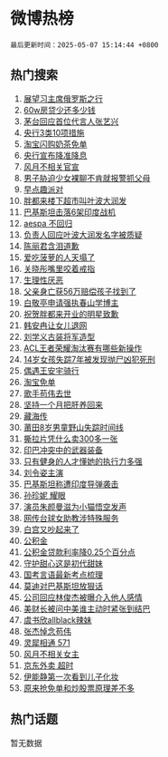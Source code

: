# 微博热榜

`最后更新时间：2025-05-07 15:14:44 +0800`

## 热门搜索

1. [展望习主席俄罗斯之行](https://m.weibo.cn/search?containerid=100103type%3D1%26t%3D10%26q%3D%23%E5%B1%95%E6%9C%9B%E4%B9%A0%E4%B8%BB%E5%B8%AD%E4%BF%84%E7%BD%97%E6%96%AF%E4%B9%8B%E8%A1%8C%23&stream_entry_id=51&isnewpage=1&extparam=seat%3D1%26cate%3D10103%26pos%3D0%26filter_type%3Drealtimehot%26q%3D%2523%25E5%25B1%2595%25E6%259C%259B%25E4%25B9%25A0%25E4%25B8%25BB%25E5%25B8%25AD%25E4%25BF%2584%25E7%25BD%2597%25E6%2596%25AF%25E4%25B9%258B%25E8%25A1%258C%2523%26dgr%3D0%26stream_entry_id%3D51%26c_type%3D51%26display_time%3D1746602083%26pre_seqid%3D1746602083094043462835)
1. [60w房贷少还多少钱](https://m.weibo.cn/search?containerid=100103type%3D1%26t%3D10%26q%3D60w%E6%88%BF%E8%B4%B7%E5%B0%91%E8%BF%98%E5%A4%9A%E5%B0%91%E9%92%B1&stream_entry_id=31&isnewpage=1&extparam=seat%3D1%26cate%3D5001%26flag%3D2%26stream_entry_id%3D31%26pos%3D0%26lcate%3D5001%26c_type%3D31%26filter_type%3Drealtimehot%26q%3D60w%25E6%2588%25BF%25E8%25B4%25B7%25E5%25B0%2591%25E8%25BF%2598%25E5%25A4%259A%25E5%25B0%2591%25E9%2592%25B1%26dgr%3D0%26realpos%3D1%26band_rank%3D1%26display_time%3D1746602083%26pre_seqid%3D1746602083094043462835)
1. [茅台回应首位代言人张艺兴](https://m.weibo.cn/search?containerid=100103type%3D1%26t%3D10%26q%3D%23%E8%8C%85%E5%8F%B0%E5%9B%9E%E5%BA%94%E9%A6%96%E4%BD%8D%E4%BB%A3%E8%A8%80%E4%BA%BA%E5%BC%A0%E8%89%BA%E5%85%B4%23&stream_entry_id=31&isnewpage=1&extparam=seat%3D1%26cate%3D5001%26flag%3D1%26stream_entry_id%3D31%26pos%3D1%26lcate%3D5001%26c_type%3D31%26filter_type%3Drealtimehot%26q%3D%2523%25E8%258C%2585%25E5%258F%25B0%25E5%259B%259E%25E5%25BA%2594%25E9%25A6%2596%25E4%25BD%258D%25E4%25BB%25A3%25E8%25A8%2580%25E4%25BA%25BA%25E5%25BC%25A0%25E8%2589%25BA%25E5%2585%25B4%2523%26dgr%3D0%26realpos%3D2%26band_rank%3D2%26display_time%3D1746602083%26pre_seqid%3D1746602083094043462835)
1. [央行3类10项措施](https://m.weibo.cn/search?containerid=100103type%3D1%26t%3D10%26q%3D%23%E5%A4%AE%E8%A1%8C3%E7%B1%BB10%E9%A1%B9%E6%8E%AA%E6%96%BD%23&stream_entry_id=31&isnewpage=1&extparam=seat%3D1%26cate%3D5001%26flag%3D0%26stream_entry_id%3D31%26pos%3D2%26lcate%3D5001%26c_type%3D31%26filter_type%3Drealtimehot%26q%3D%2523%25E5%25A4%25AE%25E8%25A1%258C3%25E7%25B1%25BB10%25E9%25A1%25B9%25E6%258E%25AA%25E6%2596%25BD%2523%26dgr%3D0%26realpos%3D3%26band_rank%3D3%26display_time%3D1746602083%26pre_seqid%3D1746602083094043462835)
1. [淘宝闪购奶茶免单](https://m.weibo.cn/search?containerid=100103type%3D1%26t%3D10%26q%3D%23%E6%B7%98%E5%AE%9D%E9%97%AA%E8%B4%AD%E5%A5%B6%E8%8C%B6%E5%85%8D%E5%8D%95%23&stream_entry_id=31&isnewpage=1&extparam=seat%3D1%26cate%3D5001%26is_ad_pos%3D1%26stream_entry_id%3D31%26pos%3D3%26topic_ad%3D1%26lcate%3D5001%26band_rank%3D4%26filter_type%3Drealtimehot%26q%3D%2523%25E6%25B7%2598%25E5%25AE%259D%25E9%2597%25AA%25E8%25B4%25AD%25E5%25A5%25B6%25E8%258C%25B6%25E5%2585%258D%25E5%258D%2595%2523%26dgr%3D0%26c_type%3D31%26adid%3D285166%26display_time%3D1746602083%26pre_seqid%3D1746602083094043462835)
1. [央行宣布降准降息](https://m.weibo.cn/search?containerid=100103type%3D1%26t%3D10%26q%3D%23%E5%A4%AE%E8%A1%8C%E5%AE%A3%E5%B8%83%E9%99%8D%E5%87%86%E9%99%8D%E6%81%AF%23&stream_entry_id=31&isnewpage=1&extparam=seat%3D1%26cate%3D5001%26flag%3D2%26stream_entry_id%3D31%26pos%3D4%26lcate%3D5001%26c_type%3D31%26filter_type%3Drealtimehot%26q%3D%2523%25E5%25A4%25AE%25E8%25A1%258C%25E5%25AE%25A3%25E5%25B8%2583%25E9%2599%258D%25E5%2587%2586%25E9%2599%258D%25E6%2581%25AF%2523%26dgr%3D0%26realpos%3D4%26band_rank%3D4%26display_time%3D1746602083%26pre_seqid%3D1746602083094043462835)
1. [风月不相关官宣](https://m.weibo.cn/search?containerid=100103type%3D1%26t%3D10%26q%3D%23%E9%A3%8E%E6%9C%88%E4%B8%8D%E7%9B%B8%E5%85%B3%E5%AE%98%E5%AE%A3%23&stream_entry_id=31&isnewpage=1&extparam=seat%3D1%26cate%3D5001%26flag%3D1%26stream_entry_id%3D31%26pos%3D5%26lcate%3D5001%26c_type%3D31%26filter_type%3Drealtimehot%26q%3D%2523%25E9%25A3%258E%25E6%259C%2588%25E4%25B8%258D%25E7%259B%25B8%25E5%2585%25B3%25E5%25AE%2598%25E5%25AE%25A3%2523%26dgr%3D0%26realpos%3D5%26band_rank%3D5%26display_time%3D1746602083%26pre_seqid%3D1746602083094043462835)
1. [男子胁迫少女裸聊不肯就报警抓父母](https://m.weibo.cn/search?containerid=100103type%3D1%26t%3D10%26q%3D%23%E7%94%B7%E5%AD%90%E8%83%81%E8%BF%AB%E5%B0%91%E5%A5%B3%E8%A3%B8%E8%81%8A%E4%B8%8D%E8%82%AF%E5%B0%B1%E6%8A%A5%E8%AD%A6%E6%8A%93%E7%88%B6%E6%AF%8D%23&stream_entry_id=31&isnewpage=1&extparam=seat%3D1%26cate%3D5001%26flag%3D1%26stream_entry_id%3D31%26pos%3D6%26lcate%3D5001%26c_type%3D31%26filter_type%3Drealtimehot%26q%3D%2523%25E7%2594%25B7%25E5%25AD%2590%25E8%2583%2581%25E8%25BF%25AB%25E5%25B0%2591%25E5%25A5%25B3%25E8%25A3%25B8%25E8%2581%258A%25E4%25B8%258D%25E8%2582%25AF%25E5%25B0%25B1%25E6%258A%25A5%25E8%25AD%25A6%25E6%258A%2593%25E7%2588%25B6%25E6%25AF%258D%2523%26dgr%3D0%26realpos%3D6%26band_rank%3D6%26display_time%3D1746602083%26pre_seqid%3D1746602083094043462835)
1. [早点趣派对](https://m.weibo.cn/search?containerid=100103type%3D1%26t%3D10%26q%3D%23%E6%97%A9%E7%82%B9%E8%B6%A3%E6%B4%BE%E5%AF%B9%23&stream_entry_id=31&isnewpage=1&extparam=seat%3D1%26cate%3D5001%26is_ad_pos%3D1%26stream_entry_id%3D31%26pos%3D7%26topic_ad%3D1%26lcate%3D5001%26band_rank%3D7%26filter_type%3Drealtimehot%26q%3D%2523%25E6%2597%25A9%25E7%2582%25B9%25E8%25B6%25A3%25E6%25B4%25BE%25E5%25AF%25B9%2523%26dgr%3D0%26c_type%3D31%26adid%3D284712%26display_time%3D1746602083%26pre_seqid%3D1746602083094043462835)
1. [胖都来楼下超市叫叶波大润发](https://m.weibo.cn/search?containerid=100103type%3D1%26t%3D10%26q%3D%23%E8%83%96%E9%83%BD%E6%9D%A5%E6%A5%BC%E4%B8%8B%E8%B6%85%E5%B8%82%E5%8F%AB%E5%8F%B6%E6%B3%A2%E5%A4%A7%E6%B6%A6%E5%8F%91%23&stream_entry_id=31&isnewpage=1&extparam=seat%3D1%26cate%3D5001%26flag%3D1%26stream_entry_id%3D31%26pos%3D8%26lcate%3D5001%26c_type%3D31%26filter_type%3Drealtimehot%26q%3D%2523%25E8%2583%2596%25E9%2583%25BD%25E6%259D%25A5%25E6%25A5%25BC%25E4%25B8%258B%25E8%25B6%2585%25E5%25B8%2582%25E5%258F%25AB%25E5%258F%25B6%25E6%25B3%25A2%25E5%25A4%25A7%25E6%25B6%25A6%25E5%258F%2591%2523%26dgr%3D0%26realpos%3D7%26band_rank%3D7%26display_time%3D1746602083%26pre_seqid%3D1746602083094043462835)
1. [巴基斯坦击落6架印度战机](https://m.weibo.cn/search?containerid=100103type%3D1%26t%3D10%26q%3D%23%E5%B7%B4%E5%9F%BA%E6%96%AF%E5%9D%A6%E5%87%BB%E8%90%BD6%E6%9E%B6%E5%8D%B0%E5%BA%A6%E6%88%98%E6%9C%BA%23&stream_entry_id=31&isnewpage=1&extparam=seat%3D1%26cate%3D5001%26flag%3D16%26stream_entry_id%3D31%26pos%3D9%26lcate%3D5001%26c_type%3D31%26filter_type%3Drealtimehot%26q%3D%2523%25E5%25B7%25B4%25E5%259F%25BA%25E6%2596%25AF%25E5%259D%25A6%25E5%2587%25BB%25E8%2590%25BD6%25E6%259E%25B6%25E5%258D%25B0%25E5%25BA%25A6%25E6%2588%2598%25E6%259C%25BA%2523%26dgr%3D0%26realpos%3D8%26band_rank%3D8%26display_time%3D1746602083%26pre_seqid%3D1746602083094043462835)
1. [aespa 不回归](https://m.weibo.cn/search?containerid=100103type%3D1%26t%3D10%26q%3Daespa+%E4%B8%8D%E5%9B%9E%E5%BD%92&stream_entry_id=31&isnewpage=1&extparam=seat%3D1%26cate%3D5001%26flag%3D1%26stream_entry_id%3D31%26pos%3D10%26lcate%3D5001%26c_type%3D31%26filter_type%3Drealtimehot%26q%3Daespa%2520%25E4%25B8%258D%25E5%259B%259E%25E5%25BD%2592%26dgr%3D0%26realpos%3D9%26band_rank%3D9%26display_time%3D1746602083%26pre_seqid%3D1746602083094043462835)
1. [负责人回应叶波大润发名字被质疑](https://m.weibo.cn/search?containerid=100103type%3D1%26t%3D10%26q%3D%23%E8%B4%9F%E8%B4%A3%E4%BA%BA%E5%9B%9E%E5%BA%94%E5%8F%B6%E6%B3%A2%E5%A4%A7%E6%B6%A6%E5%8F%91%E5%90%8D%E5%AD%97%E8%A2%AB%E8%B4%A8%E7%96%91%23&stream_entry_id=31&isnewpage=1&extparam=seat%3D1%26cate%3D5001%26flag%3D1%26stream_entry_id%3D31%26pos%3D11%26lcate%3D5001%26c_type%3D31%26filter_type%3Drealtimehot%26q%3D%2523%25E8%25B4%259F%25E8%25B4%25A3%25E4%25BA%25BA%25E5%259B%259E%25E5%25BA%2594%25E5%258F%25B6%25E6%25B3%25A2%25E5%25A4%25A7%25E6%25B6%25A6%25E5%258F%2591%25E5%2590%258D%25E5%25AD%2597%25E8%25A2%25AB%25E8%25B4%25A8%25E7%2596%2591%2523%26dgr%3D0%26realpos%3D10%26band_rank%3D10%26display_time%3D1746602083%26pre_seqid%3D1746602083094043462835)
1. [陈丽君含泪道歉](https://m.weibo.cn/search?containerid=100103type%3D1%26t%3D10%26q%3D%23%E9%99%88%E4%B8%BD%E5%90%9B%E5%90%AB%E6%B3%AA%E9%81%93%E6%AD%89%23&stream_entry_id=31&isnewpage=1&extparam=seat%3D1%26cate%3D5001%26flag%3D2%26stream_entry_id%3D31%26pos%3D12%26lcate%3D5001%26c_type%3D31%26filter_type%3Drealtimehot%26q%3D%2523%25E9%2599%2588%25E4%25B8%25BD%25E5%2590%259B%25E5%2590%25AB%25E6%25B3%25AA%25E9%2581%2593%25E6%25AD%2589%2523%26dgr%3D0%26realpos%3D11%26band_rank%3D11%26display_time%3D1746602083%26pre_seqid%3D1746602083094043462835)
1. [爱吃菠萝的人天塌了](https://m.weibo.cn/search?containerid=100103type%3D1%26t%3D10%26q%3D%23%E7%88%B1%E5%90%83%E8%8F%A0%E8%90%9D%E7%9A%84%E4%BA%BA%E5%A4%A9%E5%A1%8C%E4%BA%86%23&stream_entry_id=31&isnewpage=1&extparam=seat%3D1%26cate%3D5001%26flag%3D2%26stream_entry_id%3D31%26pos%3D13%26lcate%3D5001%26c_type%3D31%26filter_type%3Drealtimehot%26q%3D%2523%25E7%2588%25B1%25E5%2590%2583%25E8%258F%25A0%25E8%2590%259D%25E7%259A%2584%25E4%25BA%25BA%25E5%25A4%25A9%25E5%25A1%258C%25E4%25BA%2586%2523%26dgr%3D0%26realpos%3D12%26band_rank%3D12%26display_time%3D1746602083%26pre_seqid%3D1746602083094043462835)
1. [关晓彤嘴里咬着戒指](https://m.weibo.cn/search?containerid=100103type%3D1%26t%3D10%26q%3D%23%E5%85%B3%E6%99%93%E5%BD%A4%E5%98%B4%E9%87%8C%E5%92%AC%E7%9D%80%E6%88%92%E6%8C%87%23&stream_entry_id=31&isnewpage=1&extparam=seat%3D1%26cate%3D5001%26flag%3D2%26stream_entry_id%3D31%26pos%3D14%26lcate%3D5001%26c_type%3D31%26filter_type%3Drealtimehot%26q%3D%2523%25E5%2585%25B3%25E6%2599%2593%25E5%25BD%25A4%25E5%2598%25B4%25E9%2587%258C%25E5%2592%25AC%25E7%259D%2580%25E6%2588%2592%25E6%258C%2587%2523%26dgr%3D0%26realpos%3D13%26band_rank%3D13%26display_time%3D1746602083%26pre_seqid%3D1746602083094043462835)
1. [生理性厌恶](https://m.weibo.cn/search?containerid=100103type%3D1%26t%3D10%26q%3D%E7%94%9F%E7%90%86%E6%80%A7%E5%8E%8C%E6%81%B6&stream_entry_id=31&isnewpage=1&extparam=seat%3D1%26cate%3D5001%26flag%3D2%26stream_entry_id%3D31%26pos%3D15%26lcate%3D5001%26c_type%3D31%26filter_type%3Drealtimehot%26q%3D%25E7%2594%259F%25E7%2590%2586%25E6%2580%25A7%25E5%258E%258C%25E6%2581%25B6%26dgr%3D0%26realpos%3D14%26band_rank%3D14%26display_time%3D1746602083%26pre_seqid%3D1746602083094043462835)
1. [父亲身亡获56万赔偿孩子找到了](https://m.weibo.cn/search?containerid=100103type%3D1%26t%3D10%26q%3D%23%E7%88%B6%E4%BA%B2%E8%BA%AB%E4%BA%A1%E8%8E%B756%E4%B8%87%E8%B5%94%E5%81%BF%E5%AD%A9%E5%AD%90%E6%89%BE%E5%88%B0%E4%BA%86%23&stream_entry_id=31&isnewpage=1&extparam=seat%3D1%26cate%3D5001%26flag%3D1%26stream_entry_id%3D31%26pos%3D16%26lcate%3D5001%26c_type%3D31%26filter_type%3Drealtimehot%26q%3D%2523%25E7%2588%25B6%25E4%25BA%25B2%25E8%25BA%25AB%25E4%25BA%25A1%25E8%258E%25B756%25E4%25B8%2587%25E8%25B5%2594%25E5%2581%25BF%25E5%25AD%25A9%25E5%25AD%2590%25E6%2589%25BE%25E5%2588%25B0%25E4%25BA%2586%2523%26dgr%3D0%26realpos%3D15%26band_rank%3D15%26display_time%3D1746602083%26pre_seqid%3D1746602083094043462835)
1. [白敬亭申请强执春山学博主](https://m.weibo.cn/search?containerid=100103type%3D1%26t%3D10%26q%3D%23%E7%99%BD%E6%95%AC%E4%BA%AD%E7%94%B3%E8%AF%B7%E5%BC%BA%E6%89%A7%E6%98%A5%E5%B1%B1%E5%AD%A6%E5%8D%9A%E4%B8%BB%23&stream_entry_id=31&isnewpage=1&extparam=seat%3D1%26cate%3D5001%26flag%3D2%26stream_entry_id%3D31%26pos%3D17%26lcate%3D5001%26c_type%3D31%26filter_type%3Drealtimehot%26q%3D%2523%25E7%2599%25BD%25E6%2595%25AC%25E4%25BA%25AD%25E7%2594%25B3%25E8%25AF%25B7%25E5%25BC%25BA%25E6%2589%25A7%25E6%2598%25A5%25E5%25B1%25B1%25E5%25AD%25A6%25E5%258D%259A%25E4%25B8%25BB%2523%26dgr%3D0%26realpos%3D16%26band_rank%3D16%26display_time%3D1746602083%26pre_seqid%3D1746602083094043462835)
1. [祝贺胖都来开业的明星致歉](https://m.weibo.cn/search?containerid=100103type%3D1%26t%3D10%26q%3D%23%E7%A5%9D%E8%B4%BA%E8%83%96%E9%83%BD%E6%9D%A5%E5%BC%80%E4%B8%9A%E7%9A%84%E6%98%8E%E6%98%9F%E8%87%B4%E6%AD%89%23&stream_entry_id=31&isnewpage=1&extparam=seat%3D1%26cate%3D5001%26flag%3D2%26stream_entry_id%3D31%26pos%3D18%26lcate%3D5001%26c_type%3D31%26filter_type%3Drealtimehot%26q%3D%2523%25E7%25A5%259D%25E8%25B4%25BA%25E8%2583%2596%25E9%2583%25BD%25E6%259D%25A5%25E5%25BC%2580%25E4%25B8%259A%25E7%259A%2584%25E6%2598%258E%25E6%2598%259F%25E8%2587%25B4%25E6%25AD%2589%2523%26dgr%3D0%26realpos%3D17%26band_rank%3D17%26display_time%3D1746602083%26pre_seqid%3D1746602083094043462835)
1. [韩安冉让女儿退网](https://m.weibo.cn/search?containerid=100103type%3D1%26t%3D10%26q%3D%23%E9%9F%A9%E5%AE%89%E5%86%89%E8%AE%A9%E5%A5%B3%E5%84%BF%E9%80%80%E7%BD%91%23&stream_entry_id=31&isnewpage=1&extparam=seat%3D1%26cate%3D5001%26flag%3D1%26stream_entry_id%3D31%26pos%3D19%26lcate%3D5001%26c_type%3D31%26filter_type%3Drealtimehot%26q%3D%2523%25E9%259F%25A9%25E5%25AE%2589%25E5%2586%2589%25E8%25AE%25A9%25E5%25A5%25B3%25E5%2584%25BF%25E9%2580%2580%25E7%25BD%2591%2523%26dgr%3D0%26realpos%3D18%26band_rank%3D18%26display_time%3D1746602083%26pre_seqid%3D1746602083094043462835)
1. [刘学义古装将军造型](https://m.weibo.cn/search?containerid=100103type%3D1%26t%3D10%26q%3D%23%E5%88%98%E5%AD%A6%E4%B9%89%E5%8F%A4%E8%A3%85%E5%B0%86%E5%86%9B%E9%80%A0%E5%9E%8B%23&stream_entry_id=31&isnewpage=1&extparam=seat%3D1%26cate%3D5001%26flag%3D1%26stream_entry_id%3D31%26pos%3D20%26lcate%3D5001%26c_type%3D31%26filter_type%3Drealtimehot%26q%3D%2523%25E5%2588%2598%25E5%25AD%25A6%25E4%25B9%2589%25E5%258F%25A4%25E8%25A3%2585%25E5%25B0%2586%25E5%2586%259B%25E9%2580%25A0%25E5%259E%258B%2523%26dgr%3D0%26realpos%3D19%26band_rank%3D19%26display_time%3D1746602083%26pre_seqid%3D1746602083094043462835)
1. [ACL王者荣耀淘汰赛有哪些新操作](https://m.weibo.cn/search?containerid=100103type%3D1%26t%3D10%26q%3DACL%E7%8E%8B%E8%80%85%E8%8D%A3%E8%80%80%E6%B7%98%E6%B1%B0%E8%B5%9B%E6%9C%89%E5%93%AA%E4%BA%9B%E6%96%B0%E6%93%8D%E4%BD%9C&stream_entry_id=31&isnewpage=1&extparam=seat%3D1%26cate%3D5001%26flag%3D1%26stream_entry_id%3D31%26pos%3D21%26lcate%3D5001%26is_ai_ask%3D1%26c_type%3D31%26filter_type%3Drealtimehot%26q%3DACL%25E7%258E%258B%25E8%2580%2585%25E8%258D%25A3%25E8%2580%2580%25E6%25B7%2598%25E6%25B1%25B0%25E8%25B5%259B%25E6%259C%2589%25E5%2593%25AA%25E4%25BA%259B%25E6%2596%25B0%25E6%2593%258D%25E4%25BD%259C%26dgr%3D0%26realpos%3D20%26band_rank%3D20%26display_time%3D1746602083%26pre_seqid%3D1746602083094043462835)
1. [14岁女孩失踪7年被发现抛尸凶犯死刑](https://m.weibo.cn/search?containerid=100103type%3D1%26t%3D10%26q%3D%2314%E5%B2%81%E5%A5%B3%E5%AD%A9%E5%A4%B1%E8%B8%AA7%E5%B9%B4%E8%A2%AB%E5%8F%91%E7%8E%B0%E6%8A%9B%E5%B0%B8%E5%87%B6%E7%8A%AF%E6%AD%BB%E5%88%91%23&stream_entry_id=31&isnewpage=1&extparam=seat%3D1%26cate%3D5001%26flag%3D1%26stream_entry_id%3D31%26pos%3D22%26lcate%3D5001%26c_type%3D31%26filter_type%3Drealtimehot%26q%3D%252314%25E5%25B2%2581%25E5%25A5%25B3%25E5%25AD%25A9%25E5%25A4%25B1%25E8%25B8%25AA7%25E5%25B9%25B4%25E8%25A2%25AB%25E5%258F%2591%25E7%258E%25B0%25E6%258A%259B%25E5%25B0%25B8%25E5%2587%25B6%25E7%258A%25AF%25E6%25AD%25BB%25E5%2588%2591%2523%26dgr%3D0%26realpos%3D21%26band_rank%3D21%26display_time%3D1746602083%26pre_seqid%3D1746602083094043462835)
1. [偶遇王安宇骑行](https://m.weibo.cn/search?containerid=100103type%3D1%26t%3D10%26q%3D%23%E5%81%B6%E9%81%87%E7%8E%8B%E5%AE%89%E5%AE%87%E9%AA%91%E8%A1%8C%23&stream_entry_id=31&isnewpage=1&extparam=seat%3D1%26cate%3D5001%26flag%3D1%26stream_entry_id%3D31%26pos%3D23%26lcate%3D5001%26c_type%3D31%26filter_type%3Drealtimehot%26q%3D%2523%25E5%2581%25B6%25E9%2581%2587%25E7%258E%258B%25E5%25AE%2589%25E5%25AE%2587%25E9%25AA%2591%25E8%25A1%258C%2523%26dgr%3D0%26realpos%3D22%26band_rank%3D22%26display_time%3D1746602083%26pre_seqid%3D1746602083094043462835)
1. [淘宝免单](https://m.weibo.cn/search?containerid=100103type%3D1%26t%3D10%26q%3D%E6%B7%98%E5%AE%9D%E5%85%8D%E5%8D%95&stream_entry_id=31&isnewpage=1&extparam=seat%3D1%26cate%3D5001%26flag%3D0%26stream_entry_id%3D31%26pos%3D24%26lcate%3D5001%26c_type%3D31%26filter_type%3Drealtimehot%26q%3D%25E6%25B7%2598%25E5%25AE%259D%25E5%2585%258D%25E5%258D%2595%26dgr%3D0%26realpos%3D23%26band_rank%3D23%26display_time%3D1746602083%26pre_seqid%3D1746602083094043462835)
1. [歌手苟伟去世](https://m.weibo.cn/search?containerid=100103type%3D1%26t%3D10%26q%3D%23%E6%AD%8C%E6%89%8B%E8%8B%9F%E4%BC%9F%E5%8E%BB%E4%B8%96%23&stream_entry_id=31&isnewpage=1&extparam=seat%3D1%26cate%3D5001%26flag%3D2%26stream_entry_id%3D31%26pos%3D25%26lcate%3D5001%26c_type%3D31%26filter_type%3Drealtimehot%26q%3D%2523%25E6%25AD%258C%25E6%2589%258B%25E8%258B%259F%25E4%25BC%259F%25E5%258E%25BB%25E4%25B8%2596%2523%26dgr%3D0%26realpos%3D24%26band_rank%3D24%26display_time%3D1746602083%26pre_seqid%3D1746602083094043462835)
1. [坚持一个月把肝养回来](https://m.weibo.cn/search?containerid=100103type%3D1%26t%3D10%26q%3D%E5%9D%9A%E6%8C%81%E4%B8%80%E4%B8%AA%E6%9C%88%E6%8A%8A%E8%82%9D%E5%85%BB%E5%9B%9E%E6%9D%A5&stream_entry_id=31&isnewpage=1&extparam=seat%3D1%26cate%3D5001%26flag%3D1%26stream_entry_id%3D31%26pos%3D26%26lcate%3D5001%26c_type%3D31%26filter_type%3Drealtimehot%26q%3D%25E5%259D%259A%25E6%258C%2581%25E4%25B8%2580%25E4%25B8%25AA%25E6%259C%2588%25E6%258A%258A%25E8%2582%259D%25E5%2585%25BB%25E5%259B%259E%25E6%259D%25A5%26dgr%3D0%26realpos%3D25%26band_rank%3D25%26display_time%3D1746602083%26pre_seqid%3D1746602083094043462835)
1. [藏海传](https://m.weibo.cn/search?containerid=100103type%3D1%26t%3D10%26q%3D%E8%97%8F%E6%B5%B7%E4%BC%A0&stream_entry_id=31&isnewpage=1&extparam=seat%3D1%26cate%3D5001%26flag%3D0%26stream_entry_id%3D31%26pos%3D27%26lcate%3D5001%26c_type%3D31%26filter_type%3Drealtimehot%26q%3D%25E8%2597%258F%25E6%25B5%25B7%25E4%25BC%25A0%26dgr%3D0%26realpos%3D26%26band_rank%3D26%26display_time%3D1746602083%26pre_seqid%3D1746602083094043462835)
1. [莆田8岁男童野山失踪时间线](https://m.weibo.cn/search?containerid=100103type%3D1%26t%3D10%26q%3D%23%E8%8E%86%E7%94%B08%E5%B2%81%E7%94%B7%E7%AB%A5%E9%87%8E%E5%B1%B1%E5%A4%B1%E8%B8%AA%E6%97%B6%E9%97%B4%E7%BA%BF%23&stream_entry_id=31&isnewpage=1&extparam=seat%3D1%26cate%3D5001%26flag%3D1%26stream_entry_id%3D31%26pos%3D28%26lcate%3D5001%26c_type%3D31%26filter_type%3Drealtimehot%26q%3D%2523%25E8%258E%2586%25E7%2594%25B08%25E5%25B2%2581%25E7%2594%25B7%25E7%25AB%25A5%25E9%2587%258E%25E5%25B1%25B1%25E5%25A4%25B1%25E8%25B8%25AA%25E6%2597%25B6%25E9%2597%25B4%25E7%25BA%25BF%2523%26dgr%3D0%26realpos%3D27%26band_rank%3D27%26display_time%3D1746602083%26pre_seqid%3D1746602083094043462835)
1. [撕拉片凭什么卖300多一张](https://m.weibo.cn/search?containerid=100103type%3D1%26t%3D10%26q%3D%23%E6%92%95%E6%8B%89%E7%89%87%E5%87%AD%E4%BB%80%E4%B9%88%E5%8D%96300%E5%A4%9A%E4%B8%80%E5%BC%A0%23&stream_entry_id=31&isnewpage=1&extparam=seat%3D1%26cate%3D5001%26flag%3D1%26stream_entry_id%3D31%26pos%3D29%26lcate%3D5001%26c_type%3D31%26filter_type%3Drealtimehot%26q%3D%2523%25E6%2592%2595%25E6%258B%2589%25E7%2589%2587%25E5%2587%25AD%25E4%25BB%2580%25E4%25B9%2588%25E5%258D%2596300%25E5%25A4%259A%25E4%25B8%2580%25E5%25BC%25A0%2523%26dgr%3D0%26realpos%3D28%26band_rank%3D28%26display_time%3D1746602083%26pre_seqid%3D1746602083094043462835)
1. [印巴冲突中的武器装备](https://m.weibo.cn/search?containerid=100103type%3D1%26t%3D10%26q%3D%E5%8D%B0%E5%B7%B4%E5%86%B2%E7%AA%81%E4%B8%AD%E7%9A%84%E6%AD%A6%E5%99%A8%E8%A3%85%E5%A4%87&stream_entry_id=31&isnewpage=1&extparam=seat%3D1%26cate%3D5001%26flag%3D1%26stream_entry_id%3D31%26pos%3D30%26lcate%3D5001%26c_type%3D31%26filter_type%3Drealtimehot%26q%3D%25E5%258D%25B0%25E5%25B7%25B4%25E5%2586%25B2%25E7%25AA%2581%25E4%25B8%25AD%25E7%259A%2584%25E6%25AD%25A6%25E5%2599%25A8%25E8%25A3%2585%25E5%25A4%2587%26dgr%3D0%26realpos%3D29%26band_rank%3D29%26display_time%3D1746602083%26pre_seqid%3D1746602083094043462835)
1. [只有健身的人才懂她的执行力多强](https://m.weibo.cn/search?containerid=100103type%3D1%26t%3D10%26q%3D%E5%8F%AA%E6%9C%89%E5%81%A5%E8%BA%AB%E7%9A%84%E4%BA%BA%E6%89%8D%E6%87%82%E5%A5%B9%E7%9A%84%E6%89%A7%E8%A1%8C%E5%8A%9B%E5%A4%9A%E5%BC%BA&stream_entry_id=31&isnewpage=1&extparam=seat%3D1%26cate%3D5001%26flag%3D1%26stream_entry_id%3D31%26pos%3D31%26lcate%3D5001%26c_type%3D31%26filter_type%3Drealtimehot%26q%3D%25E5%258F%25AA%25E6%259C%2589%25E5%2581%25A5%25E8%25BA%25AB%25E7%259A%2584%25E4%25BA%25BA%25E6%2589%258D%25E6%2587%2582%25E5%25A5%25B9%25E7%259A%2584%25E6%2589%25A7%25E8%25A1%258C%25E5%258A%259B%25E5%25A4%259A%25E5%25BC%25BA%26dgr%3D0%26realpos%3D30%26band_rank%3D30%26display_time%3D1746602083%26pre_seqid%3D1746602083094043462835)
1. [刘令姿主演](https://m.weibo.cn/search?containerid=100103type%3D1%26t%3D10%26q%3D%23%E5%88%98%E4%BB%A4%E5%A7%BF%E4%B8%BB%E6%BC%94%23&stream_entry_id=31&isnewpage=1&extparam=seat%3D1%26cate%3D5001%26flag%3D1%26stream_entry_id%3D31%26pos%3D32%26lcate%3D5001%26c_type%3D31%26filter_type%3Drealtimehot%26q%3D%2523%25E5%2588%2598%25E4%25BB%25A4%25E5%25A7%25BF%25E4%25B8%25BB%25E6%25BC%2594%2523%26dgr%3D0%26realpos%3D31%26band_rank%3D31%26display_time%3D1746602083%26pre_seqid%3D1746602083094043462835)
1. [巴基斯坦称遭印度导弹袭击](https://m.weibo.cn/search?containerid=100103type%3D1%26t%3D10%26q%3D%23%E5%B7%B4%E5%9F%BA%E6%96%AF%E5%9D%A6%E7%A7%B0%E9%81%AD%E5%8D%B0%E5%BA%A6%E5%AF%BC%E5%BC%B9%E8%A2%AD%E5%87%BB%23&stream_entry_id=31&isnewpage=1&extparam=seat%3D1%26cate%3D5001%26flag%3D0%26stream_entry_id%3D31%26pos%3D33%26lcate%3D5001%26c_type%3D31%26filter_type%3Drealtimehot%26q%3D%2523%25E5%25B7%25B4%25E5%259F%25BA%25E6%2596%25AF%25E5%259D%25A6%25E7%25A7%25B0%25E9%2581%25AD%25E5%258D%25B0%25E5%25BA%25A6%25E5%25AF%25BC%25E5%25BC%25B9%25E8%25A2%25AD%25E5%2587%25BB%2523%26dgr%3D0%26realpos%3D32%26band_rank%3D32%26display_time%3D1746602083%26pre_seqid%3D1746602083094043462835)
1. [孙珍妮 耀眼](https://m.weibo.cn/search?containerid=100103type%3D1%26t%3D10%26q%3D%E5%AD%99%E7%8F%8D%E5%A6%AE+%E8%80%80%E7%9C%BC&stream_entry_id=31&isnewpage=1&extparam=seat%3D1%26cate%3D5001%26flag%3D1%26stream_entry_id%3D31%26pos%3D34%26lcate%3D5001%26c_type%3D31%26filter_type%3Drealtimehot%26q%3D%25E5%25AD%2599%25E7%258F%258D%25E5%25A6%25AE%2520%25E8%2580%2580%25E7%259C%25BC%26dgr%3D0%26realpos%3D33%26band_rank%3D33%26display_time%3D1746602083%26pre_seqid%3D1746602083094043462835)
1. [演员朱颜曼滋为小猫悟空发声](https://m.weibo.cn/search?containerid=100103type%3D1%26t%3D10%26q%3D%23%E6%BC%94%E5%91%98%E6%9C%B1%E9%A2%9C%E6%9B%BC%E6%BB%8B%E4%B8%BA%E5%B0%8F%E7%8C%AB%E6%82%9F%E7%A9%BA%E5%8F%91%E5%A3%B0%23&stream_entry_id=31&isnewpage=1&extparam=seat%3D1%26cate%3D5001%26flag%3D1%26stream_entry_id%3D31%26pos%3D35%26lcate%3D5001%26c_type%3D31%26filter_type%3Drealtimehot%26q%3D%2523%25E6%25BC%2594%25E5%2591%2598%25E6%259C%25B1%25E9%25A2%259C%25E6%259B%25BC%25E6%25BB%258B%25E4%25B8%25BA%25E5%25B0%258F%25E7%258C%25AB%25E6%2582%259F%25E7%25A9%25BA%25E5%258F%2591%25E5%25A3%25B0%2523%26dgr%3D0%26realpos%3D34%26band_rank%3D34%26display_time%3D1746602083%26pre_seqid%3D1746602083094043462835)
1. [网传台球女助教涉特殊服务](https://m.weibo.cn/search?containerid=100103type%3D1%26t%3D10%26q%3D%23%E7%BD%91%E4%BC%A0%E5%8F%B0%E7%90%83%E5%A5%B3%E5%8A%A9%E6%95%99%E6%B6%89%E7%89%B9%E6%AE%8A%E6%9C%8D%E5%8A%A1%23&stream_entry_id=31&isnewpage=1&extparam=seat%3D1%26cate%3D5001%26flag%3D0%26stream_entry_id%3D31%26pos%3D36%26lcate%3D5001%26c_type%3D31%26filter_type%3Drealtimehot%26q%3D%2523%25E7%25BD%2591%25E4%25BC%25A0%25E5%258F%25B0%25E7%2590%2583%25E5%25A5%25B3%25E5%258A%25A9%25E6%2595%2599%25E6%25B6%2589%25E7%2589%25B9%25E6%25AE%258A%25E6%259C%258D%25E5%258A%25A1%2523%26dgr%3D0%26realpos%3D35%26band_rank%3D35%26display_time%3D1746602083%26pre_seqid%3D1746602083094043462835)
1. [白宫又吵起来了](https://m.weibo.cn/search?containerid=100103type%3D1%26t%3D10%26q%3D%23%E7%99%BD%E5%AE%AB%E5%8F%88%E5%90%B5%E8%B5%B7%E6%9D%A5%E4%BA%86%23&stream_entry_id=31&isnewpage=1&extparam=seat%3D1%26cate%3D5001%26flag%3D1%26stream_entry_id%3D31%26pos%3D37%26lcate%3D5001%26c_type%3D31%26filter_type%3Drealtimehot%26q%3D%2523%25E7%2599%25BD%25E5%25AE%25AB%25E5%258F%2588%25E5%2590%25B5%25E8%25B5%25B7%25E6%259D%25A5%25E4%25BA%2586%2523%26dgr%3D0%26realpos%3D36%26band_rank%3D36%26display_time%3D1746602083%26pre_seqid%3D1746602083094043462835)
1. [公积金](https://m.weibo.cn/search?containerid=100103type%3D1%26t%3D10%26q%3D%E5%85%AC%E7%A7%AF%E9%87%91&stream_entry_id=31&isnewpage=1&extparam=seat%3D1%26cate%3D5001%26flag%3D0%26stream_entry_id%3D31%26pos%3D38%26lcate%3D5001%26c_type%3D31%26filter_type%3Drealtimehot%26q%3D%25E5%2585%25AC%25E7%25A7%25AF%25E9%2587%2591%26dgr%3D0%26realpos%3D37%26band_rank%3D37%26display_time%3D1746602083%26pre_seqid%3D1746602083094043462835)
1. [公积金贷款利率降0.25个百分点](https://m.weibo.cn/search?containerid=100103type%3D1%26t%3D10%26q%3D%23%E5%85%AC%E7%A7%AF%E9%87%91%E8%B4%B7%E6%AC%BE%E5%88%A9%E7%8E%87%E9%99%8D0.25%E4%B8%AA%E7%99%BE%E5%88%86%E7%82%B9%23&stream_entry_id=31&isnewpage=1&extparam=seat%3D1%26cate%3D5001%26flag%3D0%26stream_entry_id%3D31%26pos%3D39%26lcate%3D5001%26c_type%3D31%26filter_type%3Drealtimehot%26q%3D%2523%25E5%2585%25AC%25E7%25A7%25AF%25E9%2587%2591%25E8%25B4%25B7%25E6%25AC%25BE%25E5%2588%25A9%25E7%258E%2587%25E9%2599%258D0.25%25E4%25B8%25AA%25E7%2599%25BE%25E5%2588%2586%25E7%2582%25B9%2523%26dgr%3D0%26realpos%3D38%26band_rank%3D38%26display_time%3D1746602083%26pre_seqid%3D1746602083094043462835)
1. [守护甜心这是初代甜妹](https://m.weibo.cn/search?containerid=100103type%3D1%26t%3D10%26q%3D%E5%AE%88%E6%8A%A4%E7%94%9C%E5%BF%83%E8%BF%99%E6%98%AF%E5%88%9D%E4%BB%A3%E7%94%9C%E5%A6%B9&stream_entry_id=31&isnewpage=1&extparam=seat%3D1%26cate%3D5001%26flag%3D1%26stream_entry_id%3D31%26pos%3D40%26lcate%3D5001%26c_type%3D31%26filter_type%3Drealtimehot%26q%3D%25E5%25AE%2588%25E6%258A%25A4%25E7%2594%259C%25E5%25BF%2583%25E8%25BF%2599%25E6%2598%25AF%25E5%2588%259D%25E4%25BB%25A3%25E7%2594%259C%25E5%25A6%25B9%26dgr%3D0%26realpos%3D39%26band_rank%3D39%26display_time%3D1746602083%26pre_seqid%3D1746602083094043462835)
1. [国考言语最新考点梳理](https://m.weibo.cn/search?containerid=100103type%3D1%26t%3D10%26q%3D%E5%9B%BD%E8%80%83%E8%A8%80%E8%AF%AD%E6%9C%80%E6%96%B0%E8%80%83%E7%82%B9%E6%A2%B3%E7%90%86&stream_entry_id=31&isnewpage=1&extparam=seat%3D1%26cate%3D5001%26flag%3D1%26stream_entry_id%3D31%26pos%3D41%26lcate%3D5001%26c_type%3D31%26filter_type%3Drealtimehot%26q%3D%25E5%259B%25BD%25E8%2580%2583%25E8%25A8%2580%25E8%25AF%25AD%25E6%259C%2580%25E6%2596%25B0%25E8%2580%2583%25E7%2582%25B9%25E6%25A2%25B3%25E7%2590%2586%26dgr%3D0%26realpos%3D40%26band_rank%3D40%26display_time%3D1746602083%26pre_seqid%3D1746602083094043462835)
1. [莫迪对巴基斯坦放狠话](https://m.weibo.cn/search?containerid=100103type%3D1%26t%3D10%26q%3D%23%E8%8E%AB%E8%BF%AA%E5%AF%B9%E5%B7%B4%E5%9F%BA%E6%96%AF%E5%9D%A6%E6%94%BE%E7%8B%A0%E8%AF%9D%23&stream_entry_id=31&isnewpage=1&extparam=seat%3D1%26cate%3D5001%26flag%3D0%26stream_entry_id%3D31%26pos%3D42%26lcate%3D5001%26c_type%3D31%26filter_type%3Drealtimehot%26q%3D%2523%25E8%258E%25AB%25E8%25BF%25AA%25E5%25AF%25B9%25E5%25B7%25B4%25E5%259F%25BA%25E6%2596%25AF%25E5%259D%25A6%25E6%2594%25BE%25E7%258B%25A0%25E8%25AF%259D%2523%26dgr%3D0%26realpos%3D41%26band_rank%3D41%26display_time%3D1746602083%26pre_seqid%3D1746602083094043462835)
1. [公司回应林俊杰被曝介入他人感情](https://m.weibo.cn/search?containerid=100103type%3D1%26t%3D10%26q%3D%23%E5%85%AC%E5%8F%B8%E5%9B%9E%E5%BA%94%E6%9E%97%E4%BF%8A%E6%9D%B0%E8%A2%AB%E6%9B%9D%E4%BB%8B%E5%85%A5%E4%BB%96%E4%BA%BA%E6%84%9F%E6%83%85%23&stream_entry_id=31&isnewpage=1&extparam=seat%3D1%26cate%3D5001%26flag%3D0%26stream_entry_id%3D31%26pos%3D43%26lcate%3D5001%26c_type%3D31%26filter_type%3Drealtimehot%26q%3D%2523%25E5%2585%25AC%25E5%258F%25B8%25E5%259B%259E%25E5%25BA%2594%25E6%259E%2597%25E4%25BF%258A%25E6%259D%25B0%25E8%25A2%25AB%25E6%259B%259D%25E4%25BB%258B%25E5%2585%25A5%25E4%25BB%2596%25E4%25BA%25BA%25E6%2584%259F%25E6%2583%2585%2523%26dgr%3D0%26realpos%3D42%26band_rank%3D42%26display_time%3D1746602083%26pre_seqid%3D1746602083094043462835)
1. [美财长被问中美谁主动时紧张到结巴](https://m.weibo.cn/search?containerid=100103type%3D1%26t%3D10%26q%3D%23%E7%BE%8E%E8%B4%A2%E9%95%BF%E8%A2%AB%E9%97%AE%E4%B8%AD%E7%BE%8E%E8%B0%81%E4%B8%BB%E5%8A%A8%E6%97%B6%E7%B4%A7%E5%BC%A0%E5%88%B0%E7%BB%93%E5%B7%B4%23&stream_entry_id=31&isnewpage=1&extparam=seat%3D1%26cate%3D5001%26flag%3D1%26stream_entry_id%3D31%26pos%3D44%26lcate%3D5001%26c_type%3D31%26filter_type%3Drealtimehot%26q%3D%2523%25E7%25BE%258E%25E8%25B4%25A2%25E9%2595%25BF%25E8%25A2%25AB%25E9%2597%25AE%25E4%25B8%25AD%25E7%25BE%258E%25E8%25B0%2581%25E4%25B8%25BB%25E5%258A%25A8%25E6%2597%25B6%25E7%25B4%25A7%25E5%25BC%25A0%25E5%2588%25B0%25E7%25BB%2593%25E5%25B7%25B4%2523%26dgr%3D0%26realpos%3D43%26band_rank%3D43%26display_time%3D1746602083%26pre_seqid%3D1746602083094043462835)
1. [虞书欣allblack辣妹](https://m.weibo.cn/search?containerid=100103type%3D1%26t%3D10%26q%3D%23%E8%99%9E%E4%B9%A6%E6%AC%A3allblack%E8%BE%A3%E5%A6%B9%23&stream_entry_id=31&isnewpage=1&extparam=seat%3D1%26cate%3D5001%26flag%3D1%26stream_entry_id%3D31%26pos%3D45%26lcate%3D5001%26c_type%3D31%26filter_type%3Drealtimehot%26q%3D%2523%25E8%2599%259E%25E4%25B9%25A6%25E6%25AC%25A3allblack%25E8%25BE%25A3%25E5%25A6%25B9%2523%26dgr%3D0%26realpos%3D44%26band_rank%3D44%26display_time%3D1746602083%26pre_seqid%3D1746602083094043462835)
1. [张杰悼念苟伟](https://m.weibo.cn/search?containerid=100103type%3D1%26t%3D10%26q%3D%23%E5%BC%A0%E6%9D%B0%E6%82%BC%E5%BF%B5%E8%8B%9F%E4%BC%9F%23&stream_entry_id=31&isnewpage=1&extparam=seat%3D1%26cate%3D5001%26flag%3D0%26stream_entry_id%3D31%26pos%3D46%26lcate%3D5001%26c_type%3D31%26filter_type%3Drealtimehot%26q%3D%2523%25E5%25BC%25A0%25E6%259D%25B0%25E6%2582%25BC%25E5%25BF%25B5%25E8%258B%259F%25E4%25BC%259F%2523%26dgr%3D0%26realpos%3D45%26band_rank%3D45%26display_time%3D1746602083%26pre_seqid%3D1746602083094043462835)
1. [灵犀相通 571](https://m.weibo.cn/search?containerid=100103type%3D1%26t%3D10%26q%3D%E7%81%B5%E7%8A%80%E7%9B%B8%E9%80%9A+571&stream_entry_id=31&isnewpage=1&extparam=seat%3D1%26cate%3D5001%26flag%3D1%26stream_entry_id%3D31%26pos%3D47%26lcate%3D5001%26c_type%3D31%26filter_type%3Drealtimehot%26q%3D%25E7%2581%25B5%25E7%258A%2580%25E7%259B%25B8%25E9%2580%259A%2520571%26dgr%3D0%26realpos%3D46%26band_rank%3D46%26display_time%3D1746602083%26pre_seqid%3D1746602083094043462835)
1. [风月不相关女主](https://m.weibo.cn/search?containerid=100103type%3D1%26t%3D10%26q%3D%E9%A3%8E%E6%9C%88%E4%B8%8D%E7%9B%B8%E5%85%B3%E5%A5%B3%E4%B8%BB&stream_entry_id=31&isnewpage=1&extparam=seat%3D1%26cate%3D5001%26flag%3D1%26stream_entry_id%3D31%26pos%3D48%26lcate%3D5001%26c_type%3D31%26filter_type%3Drealtimehot%26q%3D%25E9%25A3%258E%25E6%259C%2588%25E4%25B8%258D%25E7%259B%25B8%25E5%2585%25B3%25E5%25A5%25B3%25E4%25B8%25BB%26dgr%3D0%26realpos%3D47%26band_rank%3D47%26display_time%3D1746602083%26pre_seqid%3D1746602083094043462835)
1. [京东外卖 超时](https://m.weibo.cn/search?containerid=100103type%3D1%26t%3D10%26q%3D%E4%BA%AC%E4%B8%9C%E5%A4%96%E5%8D%96+%E8%B6%85%E6%97%B6&stream_entry_id=31&isnewpage=1&extparam=seat%3D1%26cate%3D5001%26flag%3D0%26stream_entry_id%3D31%26pos%3D49%26lcate%3D5001%26c_type%3D31%26filter_type%3Drealtimehot%26q%3D%25E4%25BA%25AC%25E4%25B8%259C%25E5%25A4%2596%25E5%258D%2596%2520%25E8%25B6%2585%25E6%2597%25B6%26dgr%3D0%26realpos%3D48%26band_rank%3D48%26display_time%3D1746602083%26pre_seqid%3D1746602083094043462835)
1. [伊能静第一次看到儿子化妆](https://m.weibo.cn/search?containerid=100103type%3D1%26t%3D10%26q%3D%23%E4%BC%8A%E8%83%BD%E9%9D%99%E7%AC%AC%E4%B8%80%E6%AC%A1%E7%9C%8B%E5%88%B0%E5%84%BF%E5%AD%90%E5%8C%96%E5%A6%86%23&stream_entry_id=31&isnewpage=1&extparam=seat%3D1%26cate%3D5001%26flag%3D0%26stream_entry_id%3D31%26pos%3D50%26lcate%3D5001%26c_type%3D31%26filter_type%3Drealtimehot%26q%3D%2523%25E4%25BC%258A%25E8%2583%25BD%25E9%259D%2599%25E7%25AC%25AC%25E4%25B8%2580%25E6%25AC%25A1%25E7%259C%258B%25E5%2588%25B0%25E5%2584%25BF%25E5%25AD%2590%25E5%258C%2596%25E5%25A6%2586%2523%26dgr%3D0%26realpos%3D49%26band_rank%3D49%26display_time%3D1746602083%26pre_seqid%3D1746602083094043462835)
1. [原来抢免单和炒股票原理差不多](https://m.weibo.cn/search?containerid=100103type%3D1%26t%3D10%26q%3D%23%E5%8E%9F%E6%9D%A5%E6%8A%A2%E5%85%8D%E5%8D%95%E5%92%8C%E7%82%92%E8%82%A1%E7%A5%A8%E5%8E%9F%E7%90%86%E5%B7%AE%E4%B8%8D%E5%A4%9A%23&stream_entry_id=31&isnewpage=1&extparam=seat%3D1%26cate%3D5001%26flag%3D1%26stream_entry_id%3D31%26pos%3D51%26lcate%3D5001%26c_type%3D31%26filter_type%3Drealtimehot%26q%3D%2523%25E5%258E%259F%25E6%259D%25A5%25E6%258A%25A2%25E5%2585%258D%25E5%258D%2595%25E5%2592%258C%25E7%2582%2592%25E8%2582%25A1%25E7%25A5%25A8%25E5%258E%259F%25E7%2590%2586%25E5%25B7%25AE%25E4%25B8%258D%25E5%25A4%259A%2523%26dgr%3D0%26realpos%3D50%26band_rank%3D50%26display_time%3D1746602083%26pre_seqid%3D1746602083094043462835)

## 热门话题

暂无数据
